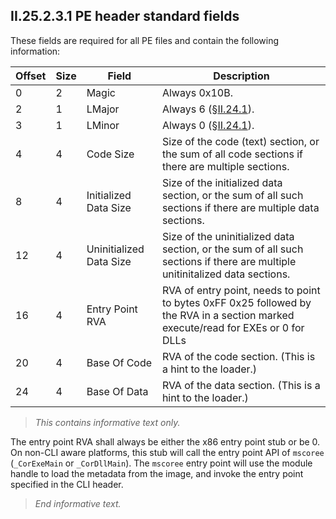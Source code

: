 ## II.25.2.3.1 PE header standard fields

These fields are required for all PE files and contain the following information:

 Offset | Size | Field | Description
 ---- | ---- | ---- | ----
 0 | 2 | Magic | Always 0x10B.
 2 | 1 | LMajor | Always 6 (§[II.24.1](ii.24.1-fixed-fields.md)).
 3 | 1 | LMinor | Always 0 (§[II.24.1](ii.24.1-fixed-fields.md)).
 4 | 4 | Code Size | Size of the code (text) section, or the sum of all code sections if there are multiple sections.
 8 | 4 | Initialized Data Size | Size of the initialized data section, or the sum of all such sections if there are multiple data sections.
 12 | 4 | Uninitialized Data Size | Size of the uninitialized data section, or the sum of all such sections if there are multiple unitinitalized data sections.
 16 | 4 | Entry Point RVA | RVA of entry point, needs to point to bytes 0xFF 0x25 followed by the RVA in a section marked execute/read for EXEs or 0 for DLLs
 20 | 4 | Base Of Code | RVA of the code section. (This is a hint to the loader.)
 24 | 4 | Base Of Data | RVA of the data section. (This is a hint to the loader.) 
 
> _This contains informative text only._

The entry point RVA shall always be either the x86 entry point stub or be 0. On non-CLI aware platforms, this stub will call the entry point API of `mscoree` (`_CorExeMain` or `_CorDllMain`). The `mscoree` entry point will use the module handle to load the metadata from the image, and invoke the entry point specified in the CLI header.

> _End informative text._
